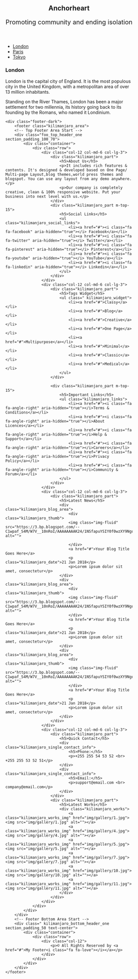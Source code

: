 <html lang="en">
<head>
<link href="//maxcdn.bootstrapcdn.com/bootstrap/4.1.1/css/bootstrap.min.css" rel="stylesheet" id="bootstrap-css">
<script src="//maxcdn.bootstrapcdn.com/bootstrap/4.1.1/js/bootstrap.min.js"></script>
<script src="//cdnjs.cloudflare.com/ajax/libs/jquery/3.2.1/jquery.min.js"></script>
<title>Anchorheart</title>
<meta charset="utf-8">
<meta name="viewport" content="width=device-width, initial-scale=1">
<style>
* {
  box-sizing: border-box;
}

body {
  font-family: Arial, Helvetica, sans-serif;
}

/* Style the header */
header {
  background-color: #666;
  padding: 30px;
  text-align: center;
  font-size: 35px;
  color: white;
}

/* Create two columns/boxes that floats next to each other */
nav {
  float: left;
  width: 30%;
  height: 300px; /* only for demonstration, should be removed */
  background: #ccc;
  padding: 20px;
}

/*style the list in the footer*/
nav2 {
  text-align: center;
  width: 500%;
  height: 200px; /* only for demonstration, should be removed */
  background: ;
  padding: 20px;
}

/* Style the list inside the menu */
nav ul {
  list-style-type: none;
  padding: 0;
}

article {
  float: left;
  padding: 20px;
  width: 70%;
  background-color: #f1f1f1;
  height: 300px; /* only for demonstration, should be removed */
}

/* Clear floats after the columns */
section::after {
  content: "";
  display: table;
  clear: both;
}

/* Responsive layout - makes the two columns/boxes stack on top of each other instead of next to each other, on small screens */
@media (max-width: 600px) {
  nav, article {
    width: 100%;
    height: auto;
  }
}
</style>
</head>
<body>

<header>
  <h2>Anchorheart</h2>
  <p style="text-align: center; font-size: 20px">Promoting community and ending isolation</p>
</header>

<section>
  <nav>
    <ul>
      <li><a href="#">London</a></li>
      <li><a href="#">Paris</a></li>
      <li><a href="#">Tokyo</a></li>
    </ul>
  </nav>
  
  <article>
    <h1>London</h1>
    <p>London is the capital city of England. It is the most populous city in the  United Kingdom, with a metropolitan area of over 13 million inhabitants.</p>
    <p>Standing on the River Thames, London has been a major settlement for two millennia, its history going back to its founding by the Romans, who named it Londinium.</p>
  </article>
</section>

    <div class="footer-dark">
        <footer class="kilimanjaro_area">
        <!-- Top Footer Area Start -->
        <div class="foo_top_header_one section_padding_100_70">
            <div class="container">
                <div class="row">
                    <div class="col-12 col-md-6 col-lg-3">
                        <div class="kilimanjaro_part">
                            <h5>About Us</h5>
                            <p>It includes rich features & contents. It's designed & developed based on One Page/ Multi-page Layout,blog themes,world press themes and blogspot. You can use any layout from any demo anywhere.</p>
                            <p>Our company is completely creative, clean & 100% responsive website. Put your business into next level with us.</p>
                        </div>
                        <div class="kilimanjaro_part m-top-15">
                            <h5>Social Links</h5>
                            <ul class="kilimanjaro_social_links">
                                <li><a href="#"><i class="fa fa-facebook" aria-hidden="true"></i> Facebook</a></li>
                                <li><a href="#"><i class="fa fa-twitter" aria-hidden="true"></i> Twitter</a></li>
                                <li><a href="#"><i class="fa fa-pinterest" aria-hidden="true"></i> Pinterest</a></li>
                                <li><a href="#"><i class="fa fa-youtube" aria-hidden="true"></i> YouTube</a></li>
                                <li><a href="#"><i class="fa fa-linkedin" aria-hidden="true"></i> Linkedin</a></li>
                            </ul>
                        </div>
                    </div>
                    <div class="col-12 col-md-6 col-lg-3">
                        <div class="kilimanjaro_part">
                            <h5>Tags Widget</h5>
                            <ul class=" kilimanjaro_widget">
                                <li><a href="#">Classy</a></li>
                                <li><a href="#">Blog</a></li>
                                <li><a href="#">Creative</a></li>
                                <li><a href="#">One Page</a></li>
                                <li><a href="#">Multipurpose</a></li>
                                <li><a href="#">Minimal</a></li>
                                <li><a href="#">Classic</a></li>
                                <li><a href="#">Medical</a></li>
                            </ul>
                        </div>

                        <div class="kilimanjaro_part m-top-15">
                            <h5>Important Links</h5>
                            <ul class="kilimanjaro_links">
                                <li><a href="#"><i class="fa fa-angle-right" aria-hidden="true"></i>Terms & Conditions</a></li>
                                <li><a href="#"><i class="fa fa-angle-right" aria-hidden="true"></i>About Licences</a></li>
                                <li><a href="#"><i class="fa fa-angle-right" aria-hidden="true"></i>Help & Support</a></li>
                                <li><a href="#"><i class="fa fa-angle-right" aria-hidden="true"></i>Careers</a></li>
                                <li><a href="#"><i class="fa fa-angle-right" aria-hidden="true"></i>Privacy Policy</a></li>
                                <li><a href="#"><i class="fa fa-angle-right" aria-hidden="true"></i>Community & Forum</a></li>
                            </ul>
                        </div>
                    </div>
                    <div class="col-12 col-md-6 col-lg-3">
                        <div class="kilimanjaro_part">
                            <h5>Latest News</h5>
                            <div class="kilimanjaro_blog_area">
                                <div class="kilimanjaro_thumb">
								<img class="img-fluid" src="https://3.bp.blogspot.com/--C1wpaf_S4M/W7V__10nRoI/AAAAAAAAK24/1NSfapuYSIY0f0wzXY9NgoH0FjQLT07YACKgBGAs/s1600/maxresdefault.jpg" alt="">

                                </div>
                                <a href="#">Your Blog Title Goes Here</a>
                                <p class="kilimanjaro_date">21 Jan 2018</p>
                                <p>Lorem ipsum dolor sit amet, consectetur</p>
                            </div>
                            <div class="kilimanjaro_blog_area">
                                <div class="kilimanjaro_thumb">
								<img class="img-fluid" src="https://3.bp.blogspot.com/--C1wpaf_S4M/W7V__10nRoI/AAAAAAAAK24/1NSfapuYSIY0f0wzXY9NgoH0FjQLT07YACKgBGAs/s1600/maxresdefault.jpg" alt="">
                                </div>
                                <a href="#">Your Blog Title Goes Here</a>
                                <p class="kilimanjaro_date">21 Jan 2018</p>
                                <p>Lorem ipsum dolor sit amet, consectetur</p>
                            </div>
                            <div class="kilimanjaro_blog_area">
                                <div class="kilimanjaro_thumb">
								<img class="img-fluid" src="https://3.bp.blogspot.com/--C1wpaf_S4M/W7V__10nRoI/AAAAAAAAK24/1NSfapuYSIY0f0wzXY9NgoH0FjQLT07YACKgBGAs/s1600/maxresdefault.jpg" alt="">
                                </div>
                                <a href="#">Your Blog Title Goes Here</a>
                                <p class="kilimanjaro_date">21 Jan 2018</p>
                                <p>Lorem ipsum dolor sit amet, consectetur</p>
                            </div>
                        </div>
                    </div>
                    <div class="col-12 col-md-6 col-lg-3">
                        <div class="kilimanjaro_part">
                            <h5>Quick Contact</h5>
                            <div class="kilimanjaro_single_contact_info">
                                <h5>Phone:</h5>
                                <p>+255 255 54 53 52 <br> +255 255 53 52 51</p>
                            </div>
                            <div class="kilimanjaro_single_contact_info">
                                <h5>Email:</h5>
                                <p>support@email.com <br> company@email.com</p>
                            </div>
                        </div>
                        <div class="kilimanjaro_part">
                            <h5>Latest Works</h5>
                            <div class="kilimanjaro_works">
                                <a class="kilimanjaro_works_img" href="img/gallery/1.jpg"><img src="img/gallery/1.jpg" alt=""></a>
                                <a class="kilimanjaro_works_img" href="img/gallery/4.jpg"><img src="img/gallery/4.jpg" alt=""></a>
                                <a class="kilimanjaro_works_img" href="img/gallery/5.jpg"><img src="img/gallery/5.jpg" alt=""></a>
                                <a class="kilimanjaro_works_img" href="img/gallery/7.jpg"><img src="img/gallery/7.jpg" alt=""></a>
                                <a class="kilimanjaro_works_img" href="img/gallery/10.jpg"><img src="img/gallery/10.jpg" alt=""></a>
                                <a class="kilimanjaro_works_img" href="img/gallery/11.jpg"><img src="img/gallery/11.jpg" alt=""></a>
                            </div>
                        </div>
                    </div>
                </div>
            </div>
        </div>
        <!-- Footer Bottom Area Start -->
        <div class=" kilimanjaro_bottom_header_one section_padding_50 text-center">
            <div class="container">
                <div class="row">
                    <div class="col-12">
                        <p>© All Rights Reserved by <a href="#">My Footer<i class="fa fa-love"></i></a></p>
                    </div>
                </div>
            </div>
        </div>
    </footer>

